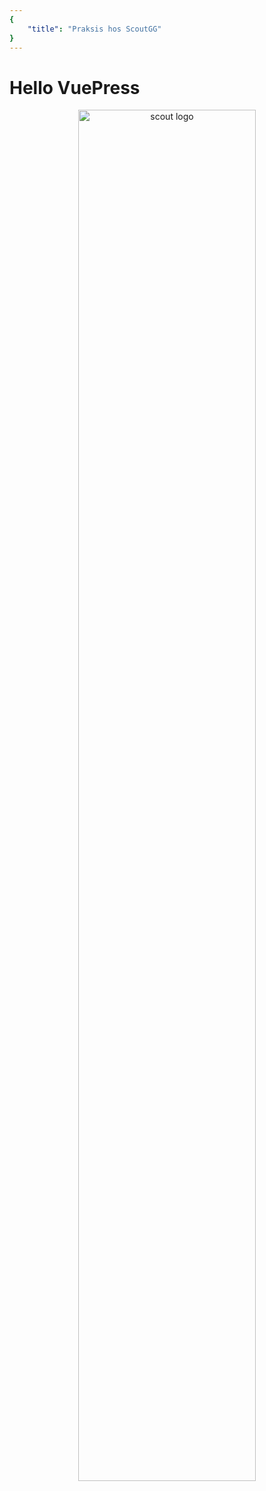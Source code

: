 ```yaml
---
{
    "title": "Praksis hos ScoutGG"
}
---
```


# Hello VuePress

<p align="center">
<img :src="$withBase('/images/scout_logo_dark.png')" alt="scout logo" width="75%">
</p>

